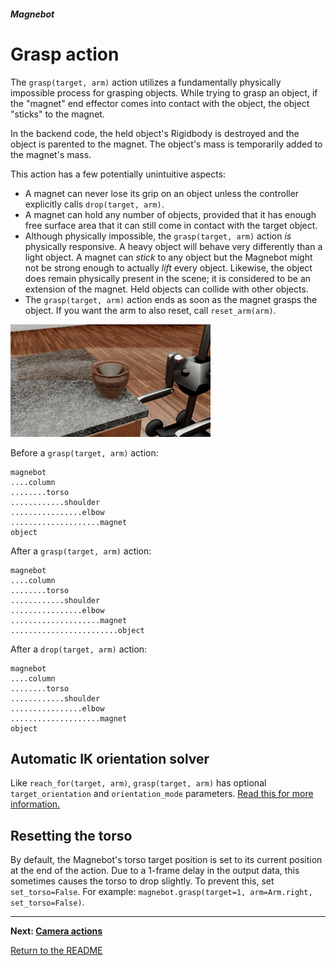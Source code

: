 ##### Magnebot

# Grasp action

The `grasp(target, arm)` action utilizes a fundamentally physically impossible process for grasping objects. While trying to grasp an object, if the "magnet" end effector comes into contact with the object, the object "sticks" to the magnet. 

In the backend code, the held object's Rigidbody is destroyed and the object is parented to the magnet. The object's mass is temporarily added to the magnet's mass.

This action has a few potentially unintuitive aspects:

- A magnet can never lose its grip on an object unless the controller explicitly calls `drop(target, arm)`.
- A magnet can hold any number of objects, provided that it has enough free surface area that it can still come in contact with the target object.
- Although physically impossible, the `grasp(target, arm)` action *is* physically responsive. A heavy object will behave very differently than a light object. A magnet can *stick* to any object but the Magnebot might not be strong enough to actually *lift* every object. Likewise, the object does remain physically present in the scene; it is considered to be an extension of the magnet. Held objects can collide with other objects.
- The `grasp(target, arm)` action ends as soon as the magnet grasps the object. If you want the arm to also reset, call `reset_arm(arm)`.

![](../images/arm_articulation/grasp.gif)

Before a `grasp(target, arm)` action:

```
magnebot
....column
........torso
............shoulder
................elbow
....................magnet
object
```

After a `grasp(target, arm)` action:

```
magnebot
....column
........torso
............shoulder
................elbow
....................magnet
........................object
```

After a `drop(target, arm)` action:

```
magnebot
....column
........torso
............shoulder
................elbow
....................magnet
object
```

## Automatic IK orientation solver

Like `reach_for(target, arm)`, `grasp(target, arm)` has optional `target_orientation` and `orientation_mode` parameters. [Read this for more information.](arm_articulation.md)

## Resetting the torso

By default, the Magnebot's torso target position is set to its current position at the end of the action. Due to a 1-frame delay in the output data, this sometimes causes the torso to drop slightly. To prevent this, set `set_torso=False`. For example: `magnebot.grasp(target=1, arm=Arm.right, set_torso=False)`.

***

**Next: [Camera actions](camera.md)**

[Return to the README](../../../README.md)
